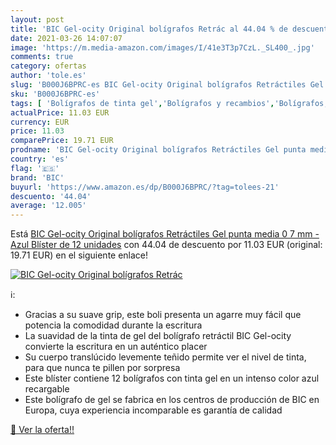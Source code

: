 ```yaml
---
layout: post
title: 'BIC Gel-ocity Original bolígrafos Retrác al 44.04 % de descuento'
date: 2021-03-26 14:07:07
image: 'https://m.media-amazon.com/images/I/41e3T3p7CzL._SL400_.jpg'
comments: true
category: ofertas
author: 'tole.es'
slug: 'B000J6BPRC-es BIC Gel-ocity Original bolígrafos Retráctiles Gel punta...'
sku: 'B000J6BPRC-es'
tags: [ 'Bolígrafos de tinta gel','Bolígrafos y recambios','Bolígrafos, lápices y útiles de escritura','Oficina y papelería','bic','bolígrafos', ]
actualPrice: 11.03 EUR
currency: EUR
price: 11.03
comparePrice: 19.71 EUR
prodname: 'BIC Gel-ocity Original bolígrafos Retráctiles Gel punta media  0 7 mm  - Azul  Blíster de 12 unidades'
country: 'es'
flag: '🇪🇸'
brand: 'BIC'
buyurl: 'https://www.amazon.es/dp/B000J6BPRC/?tag=tolees-21'
descuento: '44.04'
average: '12.005'
---
```


Está [BIC Gel-ocity Original bolígrafos Retráctiles Gel punta media  0 7 mm  - Azul  Blíster de 12 unidades](https://www.amazon.es/dp/B000J6BPRC/?tag=tolees-21) con 44.04 de descuento por 11.03 EUR (original: 19.71 EUR) en el siguiente enlace!

[![BIC Gel-ocity Original bolígrafos Retrác](https://m.media-amazon.com/images/I/41e3T3p7CzL._SL400_.jpg)](https://www.amazon.es/dp/B000J6BPRC/?tag=tolees-21)

ℹ️:

- Gracias a su suave grip, este boli presenta un agarre muy fácil que potencia la comodidad durante la escritura
- La suavidad de la tinta de gel del bolígrafo retráctil BIC Gel-ocity convierte la escritura en un auténtico placer
- Su cuerpo translúcido levemente teñido permite ver el nivel de tinta, para que nunca te pillen por sorpresa
- Este blíster contiene 12 bolígrafos con tinta gel en un intenso color azul recargable
- Este bolígrafo de gel se fabrica en los centros de producción de BIC en Europa, cuya experiencia incomparable es garantía de calidad

[🛒 Ver la oferta!!](https://www.amazon.es/dp/B000J6BPRC/?tag=tolees-21)
